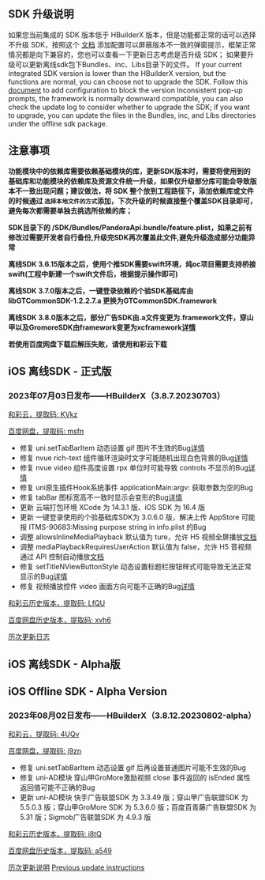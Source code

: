 ## SDK 升级说明
如果您当前集成的 SDK 版本低于 HBuilderX 版本，但是功能都正常的话可以选择不升级 SDK，按照这个 [文档](https://ask.dcloud.net.cn/article/35627) 添加配置可以屏蔽版本不一致的弹窗提示，框架正常情况都是向下兼容的，您也可以查看一下更新日志考虑是否升级 SDK； 如果要升级可以更新离线sdk包下Bundles、inc、Libs目录下的文件。
If your current integrated SDK version is lower than the HBuilderX version, but the functions are normal, you can choose not to upgrade the SDK. Follow this [document](https://ask.dcloud.net.cn/article/35627) to add configuration to block the version Inconsistent pop-up prompts, the framework is normally downward compatible, you can also check the update log to consider whether to upgrade the SDK; if you want to upgrade, you can update the files in the Bundles, inc, and Libs directories under the offline sdk package.

## 注意事项
**功能模块中的依赖库需要依赖基础模块的库，更新SDK版本时，需要将使用到的基础库和功能模块的依赖库及资源文件统一升级，如果仅升级部分库可能会导致版本不一致出现问题；建议做法，将 SDK 整个放到工程路径下，添加依赖库或文件的时候通过 `选择本地文件的方式`添加，下次升级的时候直接整个覆盖SDK目录即可，避免每次都需要单独去挑选所依赖的库；**

**SDK目录下的 /SDK/Bundles/PandoraApi.bundle/feature.plist，如果之前有修改过需要开发者自行备份,升级完SDK再次覆盖此文件,避免升级造成部分功能异常**

**离线SDK 3.6.15版本之后，使用个推SDK需要swift环境，纯oc项目需要支持桥接swift(工程中新建一个swift文件后，根据提示操作即可)**

**离线SDK 3.7.0版本之后，一键登录依赖的个验SDK基础库由libGTCommonSDK-1.2.2.7.a 更换为GTCommonSDK.framework**

**离线SDK 3.8.0版本之后，部分广告SDK由.a文件变更为.framework文件，穿山甲以及GromoreSDK由framework变更为xcframework[详情](https://nativesupport.dcloud.net.cn/AppDocs/usemodule/iOSModuleConfig/uniad.html)**

**若使用百度网盘下载后解压失败，请使用和彩云下载**


## iOS 离线SDK - 正式版

### 2023年07月03日发布——HBuilderX（3.8.7.20230703） 

[和彩云，提取码: KVkz](https://caiyun.139.com/m/i?115CeVRf1mMpK) 

[百度网盘，提取码: msfn](https://pan.baidu.com/s/1MzzRsoeUUr-Nugx2y9OH5w?pwd=msfn)

+ 修复 uni.setTabBarItem 动态设置 gif 图片不生效的Bug[详情](https://ask.dcloud.net.cn/question/171342)
+ 修复 nvue rich-text 组件循环渲染时文字可能随机出现白色背景的Bug[详情](https://ask.dcloud.net.cn/question/171090)
+ 修复 nvue video 组件高度设置 rpx 单位时可能导致 controls 不显示的Bug[详情](https://ask.dcloud.net.cn/question/171037)
+ 修复 uni原生插件Hook系统事件 applicationMain:argv: 获取参数为空的Bug
+ 修复 tabBar 图标宽高不一致时显示会变形的Bug[详情](https://ask.dcloud.net.cn/question/171037)
+ 更新 云端打包环境 XCode 为 14.3.1 版、iOS SDK 为 16.4 版
+ 更新 一键登录使用的个验基础库SDK为 3.0.6.0 版，解决上传 AppStore 可能报 ITMS-90683:Missing purpose string in info.plist 的Bug
+ 调整 allowsInlineMediaPlayback 默认值为 ture，允许 H5 视频全屏播放[文档](https://uniapp.dcloud.net.cn/collocation/manifest-app.html#full-manifest)
+ 调整 mediaPlaybackRequiresUserAction 默认值为 false，允许 H5 音视频通过 API 控制自动播放[文档](https://uniapp.dcloud.net.cn/collocation/manifest-app.html#full-manifest)
+ 修复 setTitleNViewButtonStyle 动态设置标题栏按钮样式可能导致无法正常显示的Bug[详情](https://ask.dcloud.net.cn/question/172191)
+ 修复 视频播放控件 video 画面方向可能不正确的Bug[详情](https://ask.dcloud.net.cn/question/171484)


[和彩云历史版本，提取码: LfQU](https://caiyun.139.com/m/i?115CnquNrQAQU) 

[百度网盘历史版本，提取码: xvh6](https://pan.baidu.com/s/1rxSPZe1tv5YrsVRja2545Q?pwd=xvh6)

[历次更新日志](AppDocs/download/update_history_iOS_release.md)


## iOS 离线SDK - Alpha版
## iOS Offline SDK - Alpha Version

### 2023年08月02日发布——HBuilderX（3.8.12.20230802-alpha）

[和彩云，提取码: 4UQv](https://caiyun.139.com/m/i?115CoUOJeUeN7)

[百度网盘，提取码: j9zn](https://pan.baidu.com/s/1XT7FZWK-pYcbcP0E8pt06g?pwd=j9zn)

+ 修复 uni.setTabBarItem 动态设置 gif 后再设置普通图片可能不生效的Bug
+ 修复 uni-AD模块 穿山甲GroMore激励视频 close 事件返回的 isEnded 属性返回值可能不正确的Bug
+ 更新 uni-AD模块 快手广告联盟SDK 为 3.3.49 版；穿山甲广告联盟SDK 为 5.5.0.3 版；穿山甲GroMore SDK 为 5.3.6.0 版；百度百青藤广告联盟SDK 为 5.31 版；Sigmob广告联盟SDK 为 4.9.3 版

[和彩云历史版本，提取码: i8tQ](https://caiyun.139.com/m/i?115CoUOHJA1lg) 

[百度网盘历史版本，提取码: a549](https://pan.baidu.com/s/1IeoDu6oMVv2ndnsJR7ueqQ?pwd=a549)

[历次更新说明](AppDocs/download/update_history_iOS_alpha.md)
[Previous update instructions](AppDocs/download/update_history_iOS_alpha.md)
